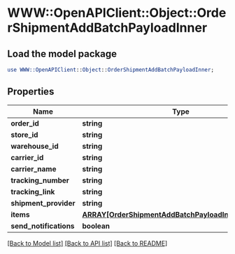 # WWW::OpenAPIClient::Object::OrderShipmentAddBatchPayloadInner

## Load the model package
```perl
use WWW::OpenAPIClient::Object::OrderShipmentAddBatchPayloadInner;
```

## Properties
Name | Type | Description | Notes
------------ | ------------- | ------------- | -------------
**order_id** | **string** |  | 
**store_id** | **string** |  | [optional] 
**warehouse_id** | **string** |  | [optional] 
**carrier_id** | **string** |  | [optional] 
**carrier_name** | **string** |  | [optional] 
**tracking_number** | **string** |  | 
**tracking_link** | **string** |  | [optional] 
**shipment_provider** | **string** |  | [optional] 
**items** | [**ARRAY[OrderShipmentAddBatchPayloadInnerItemsInner]**](OrderShipmentAddBatchPayloadInnerItemsInner.md) |  | [optional] 
**send_notifications** | **boolean** |  | [optional] 

[[Back to Model list]](../README.md#documentation-for-models) [[Back to API list]](../README.md#documentation-for-api-endpoints) [[Back to README]](../README.md)


